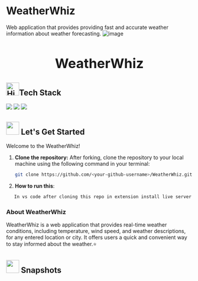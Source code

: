 # WeatherWhiz
Web application that provides providing fast and accurate weather information about weather forecasting.
![image](https://github.com/Aditijainnn/WeatherWhiz/assets/144632601/b8994672-aae0-4a52-b7c7-763292ce13ff)

<div align="center">
  <h1 style="font-size: 36px; font-weight: bold;">WeatherWhiz</h1>
  
</div>

<!-- Tech stack -->
<div>
<h2><img src="https://raw.githubusercontent.com/Tarikul-Islam-Anik/Animated-Fluent-Emojis/master/Emojis/Travel%20and%20places/High%20Voltage.png" alt="High Voltage" width="35" height="35" />Tech Stack</h2>
</div>

<div>
<a href="https://developer.mozilla.org/en-US/docs/Glossary/HTML"><img src="https://img.shields.io/badge/HTML-E34F26.svg?style=for-the-badge&logo=HTML&logoColor=white"></a>
<a href="https://developer.mozilla.org/en-US/docs/Web/CSS"><img src="https://img.shields.io/badge/CSS-1572B6.svg?style=for-the-badge&logo=CSS&logoColor=black"></a>
<a href="https://developer.mozilla.org/en-US/docs/Web/JavaScript"><img src="https://img.shields.io/badge/JavaScript-F7DF1E.svg?style=for-the-badge&logo=JavaScript&logoColor=black"></a>
</div>

<!-- Lets get started -->
<div>
<h2><img src = "https://raw.githubusercontent.com/Tarikul-Islam-Anik/Animated-Fluent-Emojis/master/Emojis/Travel%20and%20places/Rocket.png" width="35" height="35"> Let's Get Started</h2>
</div>

<p>Welcome to the WeatherWhiz!</p>

1. **Clone the repository:** After forking, clone the repository to your local machine using the following command in your terminal:

   ```bash
   git clone https://github.com/<your-github-username>/WeatherWhiz.git
   ```

2. **How to run this**:
```bash
   In vs code after cloning this repo in extension install live server preview and then run it with live server. 
   ```

### About WeatherWhiz
WeatherWhiz is a web application that provides real-time weather conditions, including temperature, wind speed, and weather descriptions, for any entered location or city. It offers users a quick and convenient way to stay informed about the weather.⭐️





<!-- Screenshots -->
  <div>
    <h2><img src = "https://github.com/Tarikul-Islam-Anik/Animated-Fluent-Emojis/blob/master/Emojis/Objects/Camera.png?raw=true" width="35" height ="35"> Snapshots</h2>
  </div>

  

